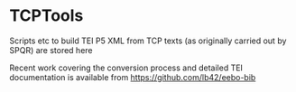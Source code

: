 TCPTools
========

Scripts etc to build TEI P5 XML from TCP texts (as originally carried out by SPQR) are stored here

Recent work covering the conversion process and detailed TEI documentation is available from https://github.com/lb42/eebo-bib

